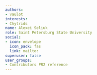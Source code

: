 ```yaml
---
authors:
- vaulot
interests:
- Chytrids
name: Alexei Seliuk
role: Saint Petersburg State University
social:
- icon: envelope
  icon_pack: fas
  link: mailto:
superuser: false
user_groups:
- Contributors PR2 reference
---
```

